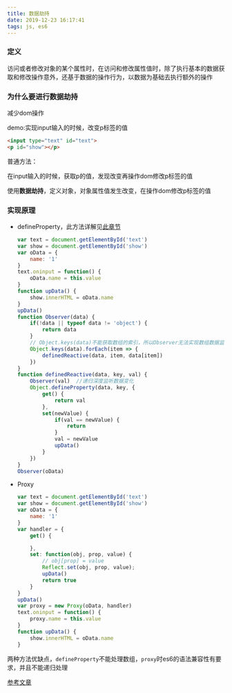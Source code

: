 ```yaml
---
title: 数据劫持
date: 2019-12-23 16:17:41
tags: js, es6
---
```


### 定义

访问或者修改对象的某个属性时，在访问和修改属性值时，除了执行基本的数据获取和修改操作意外，还基于数据的操作行为，以数据为基础去执行额外的操作

### 为什么要进行数据劫持

减少dom操作

demo:实现input输入的时候，改变p标签的值

```html
<input type="text" id="text">
<p id="show"></p>
```

普通方法：

在input输入的时候，获取p的值，发现改变再操作dom修改p标签的值

使用**数据劫持**，定义对象，对象属性值发生改变，在操作dom修改p标签的值

### 实现原理

+ defineProperty，此方法详解见[此章节](/2019/11/03/Object-defineProperty/)

  ```js
  var text = document.getElementById('text')
  var show = document.getElementById('show')
  var oData = {
      name: '1'
  }
  text.oninput = function() {
      oData.name = this.value
  }
  function upData() {
      show.innerHTML = oData.name
  }
  upData()
  function Observer(data) {
      if(!data || typeof data != 'object') {
          return data
      }
      // Object.keys(data)不能获取数组的索引，所以Observer无法实现数组数据监听
      Object.keys(data).forEach(item => {
          definedReactive(data, item, data[item])
      })
  }
  function definedReactive(data, key, val) {
      Observer(val)  //递归深度监听数据变化
      Object.defineProperty(data, key, {
          get() {
              return val
          },
          set(newValue) {
              if(val == newValue) {
                  return
              }
              val = newValue
              upData()
          }
      })
  }
  Observer(oData)
  ```

  

+ Proxy  

  ```js
  var text = document.getElementById('text')
  var show = document.getElementById('show')
  var oData = {
      name: '1'
  }
  var handler = {
      get() {
  
      },
      set: function(obj, prop, value) {
          // obj[prop] = value
          Reflect.set(obj, prop, value);
          upData()
          return true
      }
  }
  upData()
  var proxy = new Proxy(oData, handler)
  text.oninput = function() {
      proxy.name = this.value
  }
  function upData() {
      show.innerHTML = oData.name
  }
  ```

两种方法优缺点，`defineProperty`不能处理数组，`proxy`时es6的语法兼容性有要求，并且不能递归处理

[参考文章](https://www.cnblogs.com/ZheOneAndOnly/p/11404109.html)